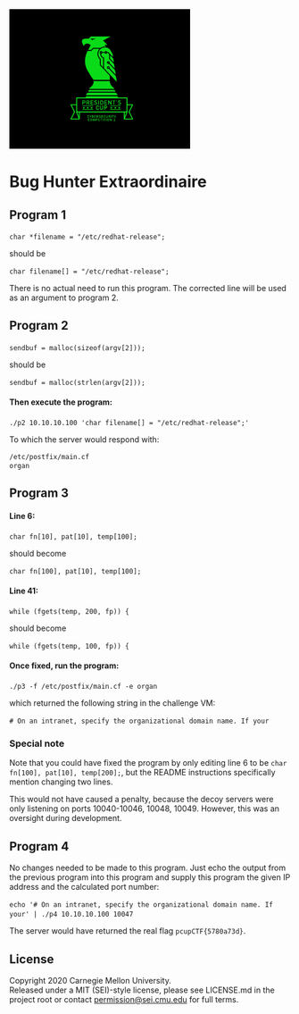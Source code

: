 <img src="../../../pc1-logo.png" height="250px">

# Bug Hunter Extraordinaire

## Program 1

`char *filename = "/etc/redhat-release";`

should be

`char filename[] = "/etc/redhat-release";`

There is no actual need to run this program. The corrected line will be used as an argument to program 2.

## Program 2

`sendbuf = malloc(sizeof(argv[2]));`

should be

`sendbuf = malloc(strlen(argv[2]));`

#### Then execute the program:

`./p2 10.10.10.100 'char filename[] = "/etc/redhat-release";'`

To which the server would respond with:

```
/etc/postfix/main.cf
organ
```

## Program 3

#### Line 6:

`char fn[10], pat[10], temp[100];`

should become

`char fn[100], pat[10], temp[100];`

#### Line 41:

`while (fgets(temp, 200, fp)) {`

should become

`while (fgets(temp, 100, fp)) {`

#### Once fixed, run the program:

`./p3 -f /etc/postfix/main.cf -e organ`

which returned the following string in the challenge VM:

`# On an intranet, specify the organizational domain name. If your`

### Special note

Note that you could have fixed the program by only editing line 6 to be `char fn[100], pat[10], temp[200];`, but the
README instructions specifically mention changing two lines.

This would not have caused a penalty, because the decoy servers were only listening on ports 10040-10046, 10048, 10049.
However, this was an oversight during development.

## Program 4

No changes needed to be made to this program. Just echo the output from the previous program into this program and
supply this program the given IP address and the calculated port number:

`echo '# On an intranet, specify the organizational domain name. If your' | ./p4 10.10.10.100 10047`

The server would have returned the real flag `pcupCTF{5780a73d}`.

## License
Copyright 2020 Carnegie Mellon University.  
Released under a MIT (SEI)-style license, please see LICENSE.md in the project root or contact permission@sei.cmu.edu for full terms.
